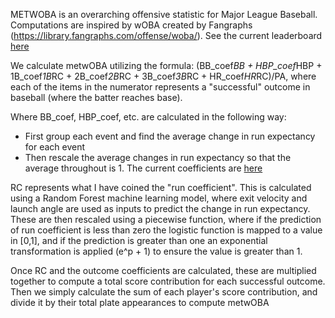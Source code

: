 METWOBA is an overarching offensive statistic for Major League Baseball. Computations are inspired by wOBA created by Fangraphs (https://library.fangraphs.com/offense/woba/). See the current leaderboard [here](data/metwOBAlb.csv)

We calculate metwOBA utilizing the formula: (BB_coef*BB + HBP_coef*HBP + 1B_coef*1B*RC + 2B_coef*2B*RC + 3B_coef*3B*RC + HR_coef*HR*RC)/PA, where each of the items in the numerator represents a "successful" outcome in baseball (where the batter reaches base). 

Where BB_coef, HBP_coef, etc. are calculated in the following way: 
- First group each event and find the average change in run expectancy for each event
- Then rescale the average changes in run expectancy so that the average throughout is 1.
  The current coefficients are [here](data/outcome_coefs.csv)

RC represents what I have coined the "run coefficient". This is calculated using a Random Forest machine learning model, where exit velocity and launch angle are used as inputs to predict the change in run expectancy. These are then rescaled using a piecewise function, where if the prediction of run coefficient is less than zero the logistic function is mapped to a value in [0,1], and if the prediction is greater than one an exponential transformation is applied (e^p + 1) to ensure the value is greater than 1. 

Once RC and the outcome coefficients are calculated, these are multiplied together to compute a total score contribution for each successful outcome. Then we simply calculate the sum of each player's score contribution, and divide it by their total plate appearances to compute metwOBA


